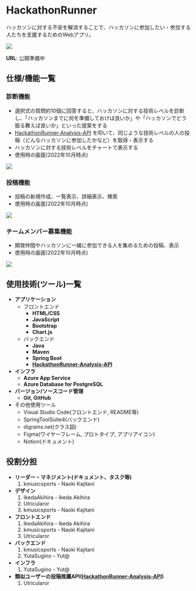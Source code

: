 # HackathonRunner
ハッカソンに対する不安を解消することで、ハッカソンに参加したい・参加する人たちを支援するためのWebアプリ。

<img src="https://user-images.githubusercontent.com/79685987/197310366-d45ea75e-e970-441c-88f5-f57601a65ef6.jpg">

**URL**: 公開準備中

## 仕様/機能一覧

### 診断機能
- 選択式の質問約10個に回答すると、ハッカソンに対する技術レベルを診断し、「ハッカソンまでに何を準備しておけば良いか」や「ハッカソンでどう振る舞えば良いか」といった提案をする
- [HackathonRunner-Analysis-API](https://github.com/Javaler/HackathonRunner-Analysis-API) を叩いて、同じような技術レベルの人の投稿（どんなハッカソンに参加したかなど）を取得・表示する
- ハッカソンに対する技術レベルをチャートで表示する
- 使用時の画面(2022年10月時点)
<img src="https://user-images.githubusercontent.com/79685987/197223472-e6814061-015a-48e1-a347-02e690979ba6.mp4">

### 投稿機能
- 投稿の新規作成、一覧表示、詳細表示、検索
- 使用時の画面(2022年10月時点)
<img src="https://user-images.githubusercontent.com/79685987/197227396-ac8907ca-91b9-480f-9b52-e4ebb2113861.mp4">

### チームメンバー募集機能
- 開発仲間やハッカソンに一緒に参加できる人を集めるための投稿、表示
- 使用時の画面(2022年10月時点)
<img src="https://user-images.githubusercontent.com/79685987/197318073-827d3bae-7763-48c1-9e3f-ac4df6ddc05c.mp4">

## 使用技術(ツール)一覧

- **アプリケーション**
  - フロントエンド
    - **HTML/CSS**
    - **JavaScript**
    - **Bootstrap**
    - **Chart.js**
  - バックエンド
    - **Java**
    - **Maven**
    - **Spring Boot**
    - **[HackathonRunner-Analysis-API](https://github.com/Javaler/HackathonRunner-Analysis-API)**
- **インフラ**
  - **Azure App Service**
  - **Azure Database for PostgreSQL**
- **バージョン/ソースコード管理**
  - **Git, GitHub**
- その他使用ツール
  - Visual Studio Code(フロントエンド, README等)
  - SpringToolSuite4(バックエンド)
  - digrams.net(クラス図)
  - Figma(ワイヤーフレーム, プロトタイプ, アプリアイコン)
  - Notion(ドキュメント)

## 役割分担
- **リーダー・マネジメント(ドキュメント、タスク等)**
  1. kmusicsports - Naoki Kajitani
- **デザイン**
  1. IkedaAkihira - Ikeda Akihira
  2. Utricularor
  3. kmusicsports - Naoki Kajitani
- **フロントエンド**
  1. IkedaAkihira - Ikeda Akihira
  2. kmusicsports - Naoki Kajitani
  3. Utricularor
- **バックエンド**
  1. kmusicsports - Naoki Kajitani
  2. YutaSugino - Yut@
- **インフラ**
  1. YutaSugino - Yut@
- **類似ユーザーの投稿推薦API([HackathonRunner-Analysis-API](https://github.com/Javaler/HackathonRunner-Analysis-API))**
  1. Utricularor

